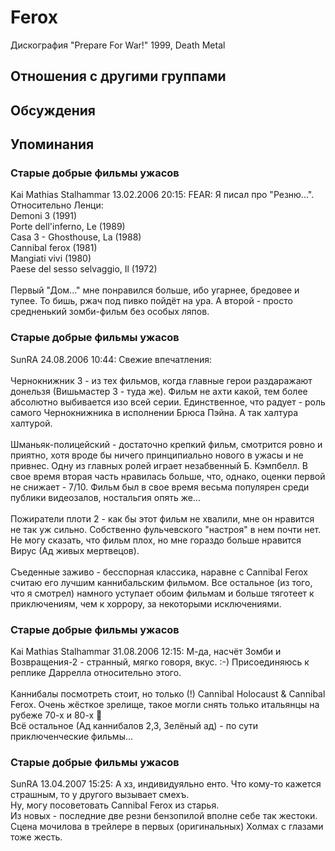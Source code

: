 # Ferox

Дискография
"Prepare For War!" 1999, Death Metal

## Отношения с другими группами


## Обсуждения


## Упоминания

### Старые добрые фильмы ужасов

Kai Mathias Stalhammar 13.02.2006 20:15:
FEAR: Я писал про "Резню...".<BR>Относительно Ленци:<BR>Demoni 3 (1991) <BR>Porte dell'inferno, Le (1989) <BR>Casa 3 - Ghosthouse, La (1988) <BR>Cannibal ferox (1981) <BR>Mangiati vivi (1980) <BR>Paese del sesso selvaggio, Il (1972)<BR><BR>Первый "Дом..." мне понравился больше, ибо угарнее, бредовее и тупее. То бишь, ржач под пивко пойдёт на ура. А второй - просто средненький зомби-фильм без особых ляпов. 

### Старые добрые фильмы ужасов

SunRA 24.08.2006 10:44:
Свежие впечатления:<BR><BR>Чернокнижник 3 - из тех фильмов, когда главные герои раздаражают донельзя (Вишьмастер 3 - туда же). Фильм не ахти какой, тем более абсолютно выбивается изо всей серии. Единственное, что радует - роль самого Чернокнижника в исполнении Брюса Пэйна. А так халтура халтурой.<BR><BR>Шманьяк-полицейский - достаточно крепкий фильм, смотрится ровно и приятно, хотя вроде бы ничего принципиально нового в ужасы и не привнес. Одну из главных ролей играет незабвенный Б. Кэмпбелл. В свое время вторая часть нравилась больше, что, однако, оценки первой не снижает - 7/10. Фильм был в свое время весьма популярен среди публики видеозалов, ностальгия опять же...<BR><BR>Пожиратели плоти 2 - как бы этот фильм не хвалили, мне он нравится не так уж сильно. Собственно фульчевского "настроя" в нем почти нет. Не могу сказать, что фильм плох, но мне гораздо больше нравится Вирус (Ад живых мертвецов).<BR><BR>Съеденные заживо - бесспорная классика, наравне с Cannibal Ferox считаю его лучшим каннибальским фильмом. Все остальное (из того, что я смотрел) намного уступает обоим фильмам и больше тяготеет к приключениям, чем к хоррору, за некоторыми исключениями. 

### Старые добрые фильмы ужасов

Kai Mathias Stalhammar 31.08.2006 12:15:
М-да, насчёт Зомби и Возвращения-2 - странный, мягко говоря, вкус. :-) Присоединяюсь к реплике Даррелла относительно этого. <BR><BR>Каннибалы посмотреть стоит, но только (!) Cannibal Holocaust & Cannibal Ferox. Очень жёсткое зрелище, такое могли снять только итальянцы на рубеже 70-х и 80-х :pray: <BR>Всё остальное (Ад каннибалов 2,3, Зелёный ад) - по сути приключенческие фильмы...

### Старые добрые фильмы ужасов

SunRA 13.04.2007 15:25:
А хз, индивидуяльно енто. Что кому-то кажется страшным, то у другого вызывает смехъ.<BR>Ну, могу посоветовать Cannibal Ferox из старья.<BR>Из новых - последние две резни бензопилой вполне себе так жестоки. <BR>Сцена мочилова в трейлере в первых (оригинальных) Холмах с глазами тоже жесть.

